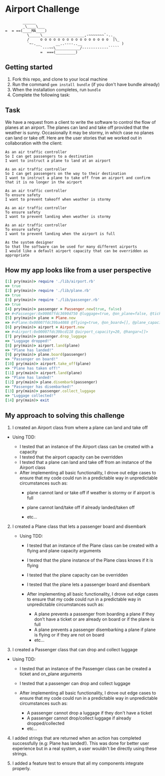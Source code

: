 Airport Challenge
=================

```
        ______
        _\____\___
=  = ==(____MA____)
          \_____\___________________,-~~~~~~~`-.._
          /     o o o o o o o o o o o o o o o o  |\_
          `~-.__       __..----..__                  )
                `---~~\___________/------------`````
                =  ===(_________)

```

Getting started
-------

1. Fork this repo, and clone to your local machine
2. Run the command `gem install bundle` (if you don't have bundle already)
3. When the installation completes, run `bundle`
4. Complete the following task:

Task
-----

We have a request from a client to write the software to control the flow of planes at an airport. The planes can land and take off provided that the weather is sunny. Occasionally it may be stormy, in which case no planes can land or take off.  Here are the user stories that we worked out in collaboration with the client:

```
As an air traffic controller
So I can get passengers to a destination
I want to instruct a plane to land at an airport

As an air traffic controller
So I can get passengers on the way to their destination
I want to instruct a plane to take off from an airport and confirm that it is no longer in the airport

As an air traffic controller
To ensure safety
I want to prevent takeoff when weather is stormy

As an air traffic controller
To ensure safety
I want to prevent landing when weather is stormy

As an air traffic controller
To ensure safety
I want to prevent landing when the airport is full

As the system designer
So that the software can be used for many different airports
I would like a default airport capacity that can be overridden as appropriate
```

How my app looks like from a user perspective
--

```rb
[1] pry(main)> require './lib/airport.rb'
=> true
[2] pry(main)> require './lib/plane.rb'
=> true
[3] pry(main)> require './lib/passenger.rb'
=> true
[4] pry(main)> passenger = Passenger.new(true, false)
=> #<Passenger:0x00007fdc3690d750 @luggage=true, @on_plane=false, @ticket=true>
[5] pry(main)> plane = Plane.new
=> #<Plane:0x00007fdc39ba4088 @flying=true, @on_board=[], @plane_capacity=100>
[6] pry(main)> airport = Airport.new
=> #<Airport:0x00007fdc39bcd118 @airport_capacity=20, @hangar=[]>
[7] pry(main)> passenger.drop_luggage
=> "Luggage dropped!"
[8] pry(main)> airport.land(plane)
=> "Plane has landed!"
[9] pry(main)> plane.board(passenger)
=> "Passenger on board!"
[10] pry(main)> airport.take_off(plane)
=> "Plane has taken off!"
[11] pry(main)> airport.land(plane)
=> "Plane has landed!"
[12] pry(main)> plane.disembark(passenger)
=> "Passenger has disembarked!"
[13] pry(main)> passenger.collect_luggage
=> "Luggage collected!"
[14] pry(main)> exit
```



My approach to solving this challenge
---
1. I created an Airport class from where a plane can land and take off
  - Using TDD:
  
    - I tested that an instance of the Airport class can be created with a capacity
    - I tested that the airport capacity can be overridden
    - I tested that a plane can land and take off from an instance of
  the Airport class
    - After implementing all basic functionality, I drove out edge cases to ensure that my code could run in a predictable way in unpredictable circumstances such as:
        - plane cannot land or take off if weather is stormy or if airport is full

      - plane cannot land/take off if already landed/taken off
      - etc...


2. I created a Plane class that lets a passenger board and disembark
      - Using TDD:

        - I tested that an instance of the Plane class can be created with a flying and plane capacity arguments
        - I tested that the plane instance of the Plane class  knows if it is flying
        - I tested that the plane capacity can be overridden
        - I tested that the plane lets a passenger board and disembark  
        - After implementing all basic functionality, I drove out edge cases to ensure that my code could run in a predictable way in unpredictable circumstances such as:

           - A plane prevents a passenger from boarding a plane if they don't have a ticket or are already on board or if the plane is full
           - A plane prevents a passenger disembarking a plane if plane is flying or if they are not on board
           - etc...



3. I created a Passenger class that can drop and collect luggage

  - Using TDD:

    - I tested that an instance of the Passenger class can be created a ticket and on_plane arguments
    - I tested that a passenger can drop and collect luggage
    - After implementing all basic functionality, I drove out edge cases to ensure that my code could run in a predictable way in unpredictable circumstances such as:

      - A passenger cannot drop a luggage if they don't have a ticket
      - A passenger cannot drop/collect luggage if already dropped/collected
      - etc...


4. I added strings that are returned when an action has completed successfully (e.g: Plane has landed!). This was done for better user experience but in a real system, a user wouldn't be directly using these strings.

5. I added a feature test to ensure that all my components integrate properly.
